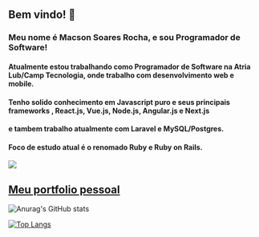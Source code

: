## Bem vindo! 👋


### Meu nome é Macson Soares Rocha, e sou Programador de Software!
#### Atualmente estou trabalhando como Programador de Software na Atria Lub/Camp Tecnologia, onde trabalho com desenvolvimento web e mobile.
#### Tenho solido conhecimento em Javascript puro e seus principais frameworks , React.js, Vue.js, Node.js, Angular.js e Next.js
#### e tambem trabalho atualmente com Laravel e MySQL/Postgres.
#### Foco de estudo atual é o renomado Ruby e Ruby on Rails.

<a href="https://www.linkedin.com/in/macson-soares-dev" target="_blank"><img src="https://img.shields.io/badge/-LinkedIn-%230077B5?style=for-the-badge&logo=linkedin&logoColor=white" target="_blank"></a> 

## [Meu portfolio pessoal](https://macsonsoares.vercel.app/)
<!--
#### Techs que tenho conhecimento
<img src="https://cdn.jsdelivr.net/gh/devicons/devicon/icons/javascript/javascript-original.svg" width="60" height="60"/>
 <img src="https://cdn.jsdelivr.net/gh/devicons/devicon/icons/typescript/typescript-original.svg" width="40" height="40"/>
 <img src="https://cdn.jsdelivr.net/gh/devicons/devicon/icons/react/react-original-wordmark.svg" width="60" height="60"/>  <img src="https://cdn.jsdelivr.net/gh/devicons/devicon/icons/css3/css3-plain-wordmark.svg" width="60" height="60"/> <img src="https://cdn.jsdelivr.net/gh/devicons/devicon/icons/html5/html5-plain-wordmark.svg" width="60" height="60"/> <img src="https://cdn.worldvectorlogo.com/logos/styled-components-1.svg" width="60" height="60"/> <img src="https://cdn.jsdelivr.net/gh/devicons/devicon/icons/vuejs/vuejs-original.svg" width="60" height="60"/> <img src="https://cdn.jsdelivr.net/gh/devicons/devicon/icons/linux/linux-original.svg" width="60" height="60"/> <img src="https://cdn.jsdelivr.net/gh/devicons/devicon/icons/git/git-original-wordmark.svg" width="60" height="60"/>
<img src="https://cdn.jsdelivr.net/gh/devicons/devicon/icons/nodejs/nodejs-original-wordmark.svg" width="40" height="40"/> 
<img src="https://cdn.jsdelivr.net/gh/devicons/devicon/icons/postgresql/postgresql-original-wordmark.svg" width="40" height="40"/><img src="https://cdn.jsdelivr.net/gh/devicons/devicon/icons/php/php-original.svg" width="60" height="60"/> <img src="https://cdn.jsdelivr.net/gh/devicons/devicon/icons/laravel/laravel-plain-wordmark.svg" width="60" height="60"/>

#### Techs que estou estudando atualmente 
<img src="https://cdn.jsdelivr.net/gh/devicons/devicon/icons/python/python-original-wordmark.svg" width="40" height="40"/>  <img src="https://cdn.jsdelivr.net/gh/devicons/devicon/icons/docker/docker-plain-wordmark.svg" width="40" height="40"/>  <img src="https://cdn.jsdelivr.net/gh/devicons/devicon/icons/mongodb/mongodb-plain-wordmark.svg" width="40" height="40"/> 


Estudo na Faculdade Pitagoras e na Kenzie Academy Brasil!

Apresento a voce meu linkedIn e meu portfolio pessoal:


<a href="https://www.linkedin.com/in/macson-soares-dev" target="_blank"><img src="https://img.shields.io/badge/-LinkedIn-%230077B5?style=for-the-badge&logo=linkedin&logoColor=white" target="_blank"></a> 

## [Meu portfolio pessoal](https://macsonsoares.vercel.app/)



**maxdevsr/maxdevsr** is a ✨ _special_ ✨ repository because its `README.md` (this file) appears on your GitHub profile.

Here are some ideas to get you started:

- 🔭 I’m currently working on ...
- 🌱 I’m currently learning ...
- 👯 I’m looking to collaborate on ...
- 🤔 I’m looking for help with ...
- 💬 Ask me about ...
- 📫 How to reach me: ...
- 😄 Pronouns: ...
- ⚡ Fun fact: ...
-->

![Anurag's GitHub stats](https://github-readme-stats.vercel.app/api?username=maxdevsr&count_private=true)

[![Top Langs](https://github-readme-stats.vercel.app/api/top-langs/?username=maxdevsr&layout=compact)](https://github.com/anuraghazra/github-readme-stats)
